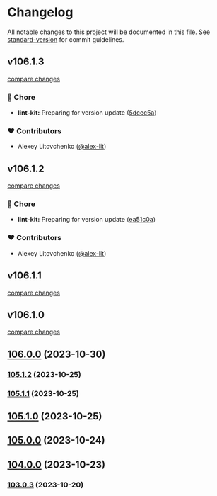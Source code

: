 # Changelog

All notable changes to this project will be documented in this file. See [standard-version](https://github.com/conventional-changelog/standard-version) for commit guidelines.

## v106.1.3

[compare changes](https://github.com/alex-lit/lint-kit/compare/v106.1.2...v106.1.3)

### 🏡 Chore

- **lint-kit:** Preparing for version update ([5dcec5a](https://github.com/alex-lit/lint-kit/commit/5dcec5a))

### ❤️ Contributors

- Alexey Litovchenko ([@alex-lit](http://github.com/alex-lit))

## v106.1.2

[compare changes](https://github.com/alex-lit/lint-kit/compare/v106.1.1...v106.1.2)

### 🏡 Chore

- **lint-kit:** Preparing for version update ([ea51c0a](https://github.com/alex-lit/lint-kit/commit/ea51c0a))

### ❤️ Contributors

- Alexey Litovchenko ([@alex-lit](http://github.com/alex-lit))

## v106.1.1

[compare changes](https://github.com/alex-lit/lint-kit/compare/v106.1.0...v106.1.1)

## v106.1.0

[compare changes](https://github.com/alex-lit/lint-kit/compare/v70.1.0...v106.1.0)

## [106.0.0](https://github.com/alex-lit/lint-kit/compare/v70.0.0...v106.0.0) (2023-10-30)

### [105.1.2](https://github.com/alex-lit/lint-kit/compare/v38.1.1...v105.1.2) (2023-10-25)

### [105.1.1](https://github.com/alex-lit/lint-kit/compare/v105.1.0...v105.1.1) (2023-10-25)

## [105.1.0](https://github.com/alex-lit/lint-kit/compare/v38.1.0...v105.1.0) (2023-10-25)

## [105.0.0](https://github.com/alex-lit/lint-kit/compare/v69.1.0...v105.0.0) (2023-10-24)

## [104.0.0](https://github.com/alex-lit/lint-kit/compare/v103.0.3...v104.0.0) (2023-10-23)

### [103.0.3](https://github.com/alex-lit/lint-kit/compare/v103.0.2...v103.0.3) (2023-10-20)

